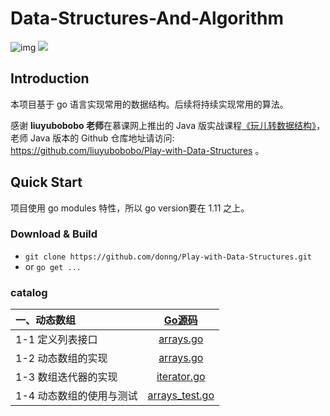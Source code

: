 

# Data-Structures-And-Algorithm

![img](https://img.shields.io/badge/language-go-blue.svg) ![](https://img.shields.io/github/issues-raw/donng/Play-with-Data-Structures)

## Introduction

本项目基于 go 语言实现常用的数据结构。后续将持续实现常用的算法。

感谢 **liuyubobobo 老师**在慕课网上推出的 Java 版实战课程[《玩儿转数据结构》](https://coding.imooc.com/class/207.html)，老师 Java 版本的 Github 仓库地址请访问: https://github.com/liuyubobobo/Play-with-Data-Structures 。

## Quick Start

项目使用 go modules 特性，所以 go version要在 1.11 之上。

### Download & Build

- `git clone https://github.com/donng/Play-with-Data-Structures.git`
- or  `go get ... `

### catalog


|**一、动态数组** | [Go源码 ](dataStructures/array) |
| :--- | :---: |
| 1-1 定义列表接口 | [arrays.go](dataStructures/array/list.go) |
| 1-2 动态数组的实现 | [arrays.go](dataStructures/array/arrays.go) |
| 1-3 数组迭代器的实现 | [iterator.go](dataStructures/array/iterator.go)|
| 1-4 动态数组的使用与测试 | [arrays_test.go](dataStructures/array/arrays_test.go) |

